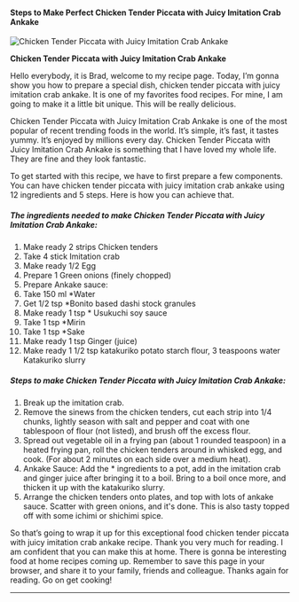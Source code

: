             

#### Steps to Make Perfect Chicken Tender Piccata with Juicy Imitation Crab Ankake

![Chicken Tender Piccata with Juicy Imitation Crab Ankake](https://img-global.cpcdn.com/recipes/5887152243081216/751x532cq70/chicken-tender-piccata-with-juicy-imitation-crab-ankake-recipe-main-photo.jpg)

**Chicken Tender Piccata with Juicy Imitation Crab Ankake**

Hello everybody, it is Brad, welcome to my recipe page. Today, I’m gonna show you how to prepare a special dish, chicken tender piccata with juicy imitation crab ankake. It is one of my favorites food recipes. For mine, I am going to make it a little bit unique. This will be really delicious.

Chicken Tender Piccata with Juicy Imitation Crab Ankake is one of the most popular of recent trending foods in the world. It’s simple, it’s fast, it tastes yummy. It’s enjoyed by millions every day. Chicken Tender Piccata with Juicy Imitation Crab Ankake is something that I have loved my whole life. They are fine and they look fantastic.

To get started with this recipe, we have to first prepare a few components. You can have chicken tender piccata with juicy imitation crab ankake using 12 ingredients and 5 steps. Here is how you can achieve that.

##### The ingredients needed to make Chicken Tender Piccata with Juicy Imitation Crab Ankake:

1.  Make ready 2 strips Chicken tenders
2.  Take 4 stick Imitation crab
3.  Make ready 1/2 Egg
4.  Prepare 1 Green onions (finely chopped)
5.  Prepare Ankake sauce:
6.  Take 150 ml \*Water
7.  Get 1/2 tsp \*Bonito based dashi stock granules
8.  Make ready 1 tsp \* Usukuchi soy sauce
9.  Take 1 tsp \*Mirin
10.  Take 1 tsp \*Sake
11.  Make ready 1 tsp Ginger (juice)
12.  Make ready 1 1/2 tsp katakuriko potato starch flour, 3 teaspoons water Katakuriko slurry

##### Steps to make Chicken Tender Piccata with Juicy Imitation Crab Ankake:

1.  Break up the imitation crab.
2.  Remove the sinews from the chicken tenders, cut each strip into 1/4 chunks, lightly season with salt and pepper and coat with one tablespoon of flour (not listed), and brush off the excess flour.
3.  Spread out vegetable oil in a frying pan (about 1 rounded teaspoon) in a heated frying pan, roll the chicken tenders around in whisked egg, and cook. (For about 2 minutes on each side over a medium heat).
4.  Ankake Sauce: Add the \* ingredients to a pot, add in the imitation crab and ginger juice after bringing it to a boil. Bring to a boil once more, and thicken it up with the katakuriko slurry.
5.  Arrange the chicken tenders onto plates, and top with lots of ankake sauce. Scatter with green onions, and it's done. This is also tasty topped off with some ichimi or shichimi spice.

So that’s going to wrap it up for this exceptional food chicken tender piccata with juicy imitation crab ankake recipe. Thank you very much for reading. I am confident that you can make this at home. There is gonna be interesting food at home recipes coming up. Remember to save this page in your browser, and share it to your family, friends and colleague. Thanks again for reading. Go on get cooking!

* * *